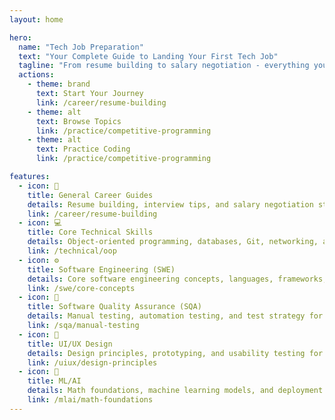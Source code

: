 ```yaml
---
layout: home

hero:
  name: "Tech Job Preparation"
  text: "Your Complete Guide to Landing Your First Tech Job"
  tagline: "From resume building to salary negotiation - everything you need to kickstart your tech career"
  actions:
    - theme: brand
      text: Start Your Journey
      link: /career/resume-building
    - theme: alt
      text: Browse Topics
      link: /practice/competitive-programming
    - theme: alt
      text: Practice Coding
      link: /practice/competitive-programming

features:
  - icon: 📝
    title: General Career Guides
    details: Resume building, interview tips, and salary negotiation strategies for tech freshers
    link: /career/resume-building
  - icon: 💻
    title: Core Technical Skills
    details: Object-oriented programming, databases, Git, networking, and API fundamentals
    link: /technical/oop
  - icon: ⚙️
    title: Software Engineering (SWE)
    details: Core software engineering concepts, languages, frameworks, and system design
    link: /swe/core-concepts
  - icon: 🧪
    title: Software Quality Assurance (SQA)
    details: Manual testing, automation testing, and test strategy for quality assurance roles
    link: /sqa/manual-testing
  - icon: 🎨
    title: UI/UX Design
    details: Design principles, prototyping, and usability testing for design roles
    link: /uiux/design-principles
  - icon: 🤖
    title: ML/AI
    details: Math foundations, machine learning models, and deployment strategies
    link: /mlai/math-foundations
---
```

